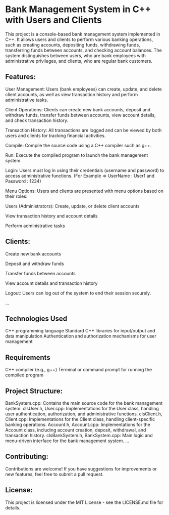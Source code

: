 # Bank Management System in C++ with Users and Clients
This project is a console-based bank management system implemented in C++. It allows users and clients to perform various banking operations, such as creating accounts, depositing funds, withdrawing funds, transferring funds between accounts, and checking account balances. The system distinguishes between users, who are bank employees with administrative privileges, and clients, who are regular bank customers.

## Features:

User Management: Users (bank employees) can create, update, and delete client accounts, as well as view transaction history and perform administrative tasks.

Client Operations: Clients can create new bank accounts, deposit and withdraw funds, transfer funds between accounts, view account details, and check transaction history.

Transaction History: All transactions are logged and can be viewed by both users and clients for tracking financial activities.

Compile: Compile the source code using a C++ compiler such as g++.

Run: Execute the compiled program to launch the bank management system.

Login: Users must log in using their credentials (username and password) to access administrative functions. (For Example =>  UserName : User1 and Password : 1234)

Menu Options: Users and clients are presented with menu options based on their roles:

Users (Administrators): Create, update, or delete client accounts

View transaction history and account details

Perform administrative tasks

## Clients:

Create new bank accounts

Deposit and withdraw funds

Transfer funds between accounts

View account details and transaction history

Logout: Users can log out of the system to end their session securely.

...

## Technologies Used

C++ programming language
Standard C++ libraries for input/output and data manipulation
Authentication and authorization mechanisms for user management

## Requirements

C++ compiler (e.g., g++)
Terminal or command prompt for running the compiled program

## Project Structure:

BankSystem.cpp: Contains the main source code for the bank management system.
clsUser.h, User.cpp: Implementations for the User class, handling user authentication, authorization, and administrative functions.
clsClient.h, Client.cpp: Implementations for the Client class, handling client-specific banking operations.
Account.h, Account.cpp: Implementations for the Account class, including account creation, deposit, withdrawal, and transaction history.
clsBankSystem.h, BankSystem.cpp: Main logic and menu-driven interface for the bank management system.
...

## Contributing:

Contributions are welcome! If you have suggestions for improvements or new features, feel free to submit a pull request.

## License:
This project is licensed under the MIT License - see the LICENSE.md file for details.
